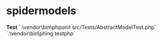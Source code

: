 # spidermodels
**Test**
´.\vendor\bin\phpunit src/Tests/AbstractModelTest.php´
´.\vendor\bin\phing testphp´
